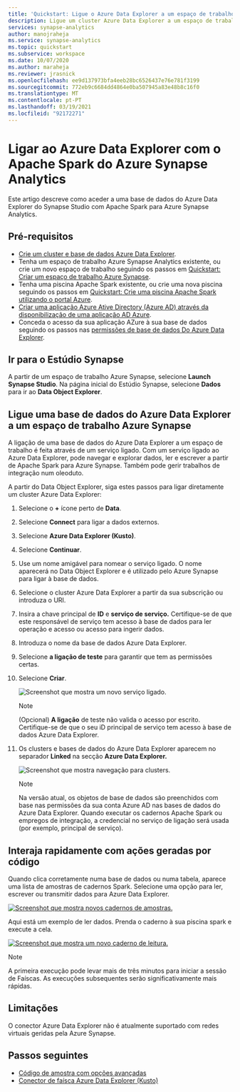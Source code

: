 ```yaml
---
title: 'Quickstart: Ligue o Azure Data Explorer a um espaço de trabalho Azure Synapse Analytics'
description: Ligue um cluster Azure Data Explorer a um espaço de trabalho Azure Synapse Analytics utilizando Apache Spark para Azure Synapse Analytics.
services: synapse-analytics
author: manojraheja
ms.service: synapse-analytics
ms.topic: quickstart
ms.subservice: workspace
ms.date: 10/07/2020
ms.author: maraheja
ms.reviewer: jrasnick
ms.openlocfilehash: ee9d137973bfa4eeb28bc6526437e76e781f3199
ms.sourcegitcommit: 772eb9c6684dd4864e0ba507945a83e48b8c16f0
ms.translationtype: MT
ms.contentlocale: pt-PT
ms.lasthandoff: 03/19/2021
ms.locfileid: "92172271"
---
```

# <a name="connect-to-azure-data-explorer-using-apache-spark-for-azure-synapse-analytics"></a>Ligar ao Azure Data Explorer com o Apache Spark do Azure Synapse Analytics

Este artigo descreve como aceder a uma base de dados do Azure Data Explorer do Synapse Studio com Apache Spark para Azure Synapse Analytics.

## <a name="prerequisites"></a>Pré-requisitos

* [Crie um cluster e base de dados Azure Data Explorer](/azure/data-explorer/create-cluster-database-portal).
* Tenha um espaço de trabalho Azure Synapse Analytics existente, ou crie um novo espaço de trabalho seguindo os passos em [Quickstart: Criar um espaço de trabalho Azure Synapse](./quickstart-create-workspace.md).
* Tenha uma piscina Apache Spark existente, ou crie uma nova piscina seguindo os passos em [Quickstart: Crie uma piscina Apache Spark utilizando o portal Azure](./quickstart-create-apache-spark-pool-portal.md).
* [Criar uma aplicação Azure Ative Directory (Azure AD) através da disponibilização de uma aplicação AD Azure](/azure/data-explorer/kusto/management/access-control/how-to-provision-aad-app).
* Conceda o acesso da sua aplicação AZure à sua base de dados seguindo os passos nas [permissões de base de dados Do Azure Data Explorer](/azure/data-explorer/manage-database-permissions).

## <a name="go-to-synapse-studio"></a>Ir para o Estúdio Synapse

A partir de um espaço de trabalho Azure Synapse, selecione **Launch Synapse Studio**. Na página inicial do Estúdio Synapse, selecione **Dados** para ir ao **Data Object Explorer**.

## <a name="connect-an-azure-data-explorer-database-to-an-azure-synapse-workspace"></a>Ligue uma base de dados do Azure Data Explorer a um espaço de trabalho Azure Synapse

A ligação de uma base de dados do Azure Data Explorer a um espaço de trabalho é feita através de um serviço ligado. Com um serviço ligado ao Azure Data Explorer, pode navegar e explorar dados, ler e escrever a partir de Apache Spark para Azure Synapse. Também pode gerir trabalhos de integração num oleoduto.

A partir do Data Object Explorer, siga estes passos para ligar diretamente um cluster Azure Data Explorer:

1. Selecione o **+** ícone perto de **Data**.
1. Selecione **Connect** para ligar a dados externos.
1. Selecione **Azure Data Explorer (Kusto)**.
1. Selecione **Continuar**.
1. Use um nome amigável para nomear o serviço ligado. O nome aparecerá no Data Object Explorer e é utilizado pelo Azure Synapse para ligar à base de dados.
1. Selecione o cluster Azure Data Explorer a partir da sua subscrição ou introduza o URI.
1. Insira a chave principal de **ID** e **serviço de serviço.** Certifique-se de que este responsável de serviço tem acesso à base de dados para ler operação e acesso ou acesso para ingerir dados.
1. Introduza o nome da base de dados Azure Data Explorer.
1. Selecione **a ligação de teste** para garantir que tem as permissões certas.
1. Selecione **Criar**.

    ![Screenshot que mostra um novo serviço ligado.](./media/quickstart-connect-azure-data-explorer/003-new-linked-service.png)

    > [!NOTE]
    > (Opcional) **A ligação** de teste não valida o acesso por escrito. Certifique-se de que o seu iD principal de serviço tem acesso à base de dados Azure Data Explorer.

1. Os clusters e bases de dados do Azure Data Explorer aparecem no separador **Linked** na secção **Azure Data Explorer.**

    ![Screenshot que mostra navegação para clusters.](./media/quickstart-connect-azure-data-explorer/004-browse-clusters.png)

    > [!NOTE]
    > Na versão atual, os objetos de base de dados são preenchidos com base nas permissões da sua conta Azure AD nas bases de dados do Azure Data Explorer. Quando executar os cadernos Apache Spark ou empregos de integração, a credencial no serviço de ligação será usada (por exemplo, principal de serviço).

## <a name="quickly-interact-with-code-generated-actions"></a>Interaja rapidamente com ações geradas por código

Quando clica corretamente numa base de dados ou numa tabela, aparece uma lista de amostras de cadernos Spark. Selecione uma opção para ler, escrever ou transmitir dados para Azure Data Explorer.

[![Screenshot que mostra novos cadernos de amostras.](./media/quickstart-connect-azure-data-explorer/005-new-notebook.png)](./media/quickstart-connect-azure-data-explorer/005-new-notebook.png#lightbox)

Aqui está um exemplo de ler dados. Prenda o caderno à sua piscina spark e execute a cela.

[![Screenshot que mostra um novo caderno de leitura.](./media/quickstart-connect-azure-data-explorer/006-read-data.png)](./media/quickstart-connect-azure-data-explorer/006-read-data.png#lightbox)

   > [!NOTE]
   > A primeira execução pode levar mais de três minutos para iniciar a sessão de Faíscas. As execuções subsequentes serão significativamente mais rápidas.

## <a name="limitations"></a>Limitações

O conector Azure Data Explorer não é atualmente suportado com redes virtuais geridas pela Azure Synapse.

## <a name="next-steps"></a>Passos seguintes

* [Código de amostra com opções avançadas](https://github.com/Azure/azure-kusto-spark/blob/master/samples/src/main/python/SynapseSample.py)
* [Conector de faísca Azure Data Explorer (Kusto)](https://github.com/Azure/azure-kusto-spark)